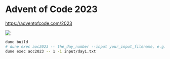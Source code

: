 # Advent of Code 2023
https://adventofcode.com/2023

![](https://geps.dev/progress/42)

```bash
dune build
# dune exec aoc2023 -- the_day_number --input your_input_filename, e.g.:
dune exec aoc2023 -- 1 -i input/day1.txt
```
